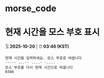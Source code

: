 # morse_code
# 현재 시간을 모스 부호 표시
<!-- MORSE_TIME_START -->
🗓️ **2025-10-20** | ⏰ **03:46 (KST)**

```
현재 시간을 입력하세요. 모스 부호로 바꿉니다
----- ...-- ....- -....
모스 부호를 다시 현재 시간으로 바꿉니다
0346
```
<!-- MORSE_TIME_END -->
